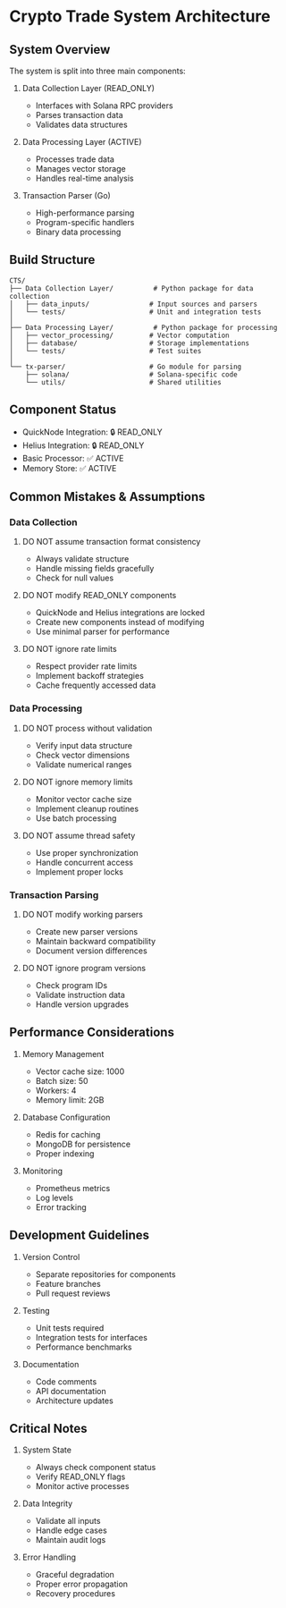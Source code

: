 # Crypto Trade System Architecture

## System Overview

The system is split into three main components:

1. Data Collection Layer (READ_ONLY)
   - Interfaces with Solana RPC providers
   - Parses transaction data
   - Validates data structures

2. Data Processing Layer (ACTIVE)
   - Processes trade data
   - Manages vector storage
   - Handles real-time analysis

3. Transaction Parser (Go)
   - High-performance parsing
   - Program-specific handlers
   - Binary data processing

## Build Structure

```
CTS/
├── Data Collection Layer/          # Python package for data collection
│   ├── data_inputs/               # Input sources and parsers
│   └── tests/                     # Unit and integration tests
│
├── Data Processing Layer/          # Python package for processing
│   ├── vector_processing/         # Vector computation
│   ├── database/                  # Storage implementations
│   └── tests/                     # Test suites
│
└── tx-parser/                     # Go module for parsing
    ├── solana/                    # Solana-specific code
    └── utils/                     # Shared utilities
```

## Component Status

- QuickNode Integration: 🔒 READ_ONLY
- Helius Integration: 🔒 READ_ONLY
- Basic Processor: ✅ ACTIVE
- Memory Store: ✅ ACTIVE

## Common Mistakes & Assumptions

### Data Collection
1. DO NOT assume transaction format consistency
   - Always validate structure
   - Handle missing fields gracefully
   - Check for null values

2. DO NOT modify READ_ONLY components
   - QuickNode and Helius integrations are locked
   - Create new components instead of modifying
   - Use minimal parser for performance

3. DO NOT ignore rate limits
   - Respect provider rate limits
   - Implement backoff strategies
   - Cache frequently accessed data

### Data Processing
1. DO NOT process without validation
   - Verify input data structure
   - Check vector dimensions
   - Validate numerical ranges

2. DO NOT ignore memory limits
   - Monitor vector cache size
   - Implement cleanup routines
   - Use batch processing

3. DO NOT assume thread safety
   - Use proper synchronization
   - Handle concurrent access
   - Implement proper locks

### Transaction Parsing
1. DO NOT modify working parsers
   - Create new parser versions
   - Maintain backward compatibility
   - Document version differences

2. DO NOT ignore program versions
   - Check program IDs
   - Validate instruction data
   - Handle version upgrades

## Performance Considerations

1. Memory Management
   - Vector cache size: 1000
   - Batch size: 50
   - Workers: 4
   - Memory limit: 2GB

2. Database Configuration
   - Redis for caching
   - MongoDB for persistence
   - Proper indexing

3. Monitoring
   - Prometheus metrics
   - Log levels
   - Error tracking

## Development Guidelines

1. Version Control
   - Separate repositories for components
   - Feature branches
   - Pull request reviews

2. Testing
   - Unit tests required
   - Integration tests for interfaces
   - Performance benchmarks

3. Documentation
   - Code comments
   - API documentation
   - Architecture updates

## Critical Notes

1. System State
   - Always check component status
   - Verify READ_ONLY flags
   - Monitor active processes

2. Data Integrity
   - Validate all inputs
   - Handle edge cases
   - Maintain audit logs

3. Error Handling
   - Graceful degradation
   - Proper error propagation
   - Recovery procedures
